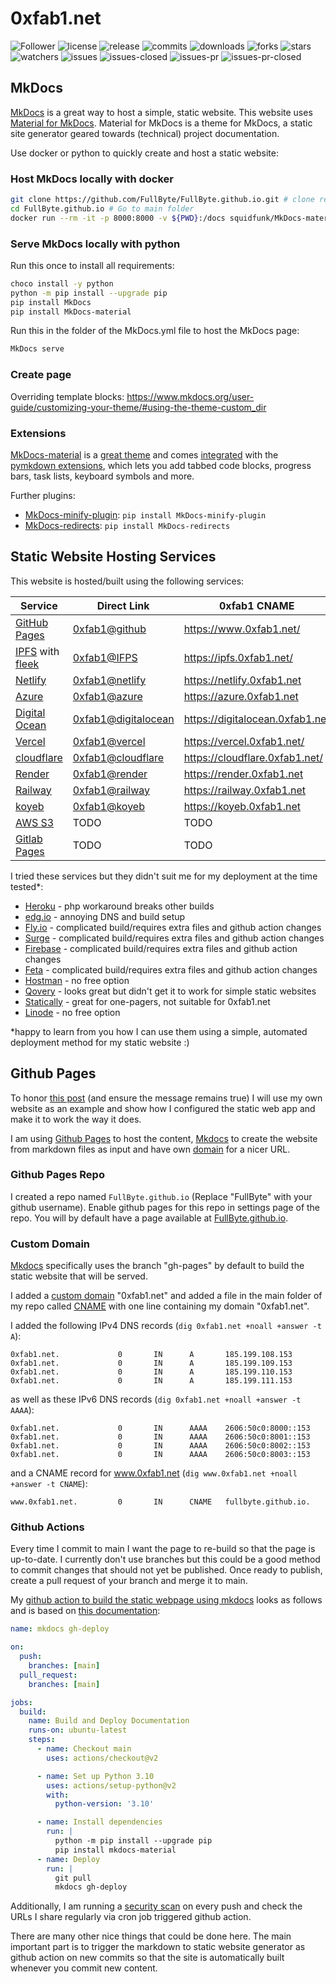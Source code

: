 # 0xfab1.net

![Follower](https://img.shields.io/github/followers/Fullbyte.svg?style=social&label=Follow&maxAge=2592000) ![license](https://img.shields.io/github/license/Fullbyte/FullByte.github.io.svg) ![release](https://img.shields.io/github/release/Fullbyte/FullByte.github.io.svg) ![commits](https://img.shields.io/github/commits-since/Fullbyte/FullByte.github.io/1.svg) ![downloads](https://img.shields.io/github/downloads/Fullbyte/FullByte.github.io/total.svg) ![forks](https://img.shields.io/github/forks/Fullbyte/FullByte.github.io.svg) ![stars](https://img.shields.io/github/stars/Fullbyte/FullByte.github.io.svg) ![watchers](https://img.shields.io/github/watchers/Fullbyte/FullByte.github.io.svg) ![issues](https://img.shields.io/github/issues/Fullbyte/FullByte.github.io.svg) ![issues-closed](https://img.shields.io/github/issues-closed/Fullbyte/FullByte.github.io.svg) ![issues-pr](https://img.shields.io/github/issues-pr/Fullbyte/FullByte.github.io.svg) ![issues-pr-closed](https://img.shields.io/github/issues-pr-closed/Fullbyte/FullByte.github.io.svg)

## MkDocs

[MkDocs](https://github.com/MkDocs/MkDocs/) is a great way to host a simple, static website. This website uses [Material for MkDocs](https://github.com/squidfunk/MkDocs-material). Material for MkDocs is a theme for MkDocs, a static site generator geared towards (technical) project documentation.

Use docker or python to quickly create and host a static website:

### Host MkDocs locally with docker

``` sh
git clone https://github.com/FullByte/FullByte.github.io.git # clone repo
cd FullByte.github.io # Go to main folder
docker run --rm -it -p 8000:8000 -v ${PWD}:/docs squidfunk/MkDocs-material # run the container
```

### Serve MkDocs locally with python

Run this once to install all requirements:

``` sh
choco install -y python
python -m pip install --upgrade pip
pip install MkDocs
pip install MkDocs-material
```

Run this in the folder of the MkDocs.yml file to host the MkDocs page:

``` sh
MkDocs serve
```

### Create page

Overriding template blocks: <https://www.mkdocs.org/user-guide/customizing-your-theme/#using-the-theme-custom_dir>

### Extensions

[MkDocs-material](https://squidfunk.github.io/MkDocs-material/) is a [great theme](https://squidfunk.github.io/MkDocs-material/setup/changing-the-colors/) and comes [integrated](https://squidfunk.github.io/MkDocs-material/reference/abbreviations/) with the [pymkdown extensions](https://facelessuser.github.io/pymdown-extensions/extensions/arithmatex/), which lets you add tabbed code blocks, progress bars, task lists, keyboard symbols and more.

Further plugins:

- [MkDocs-minify-plugin](https://github.com/byrnereese/MkDocs-minify-plugin): `pip install MkDocs-minify-plugin`
- [MkDocs-redirects](https://github.com/datarobot/MkDocs-redirects): `pip install MkDocs-redirects`

## Static Website Hosting Services

This website is hosted/built using the following services:

| Service                                                  | Direct Link                                                           | 0xfab1 CNAME                      |
| -------------------------------------------------------- | --------------------------------------------------------------------- | --------------------------------- |
| [GitHub Pages](https://pages.github.com/)                | [0xfab1@github](https://fullbyte.github.io)                           | <https://www.0xfab1.net/>         |
| [IPFS](https://ipfs.io/) with [fleek](https://fleek.co/) | [0xfab1@IFPS](http://fb62c5359b88d00d5924.b-cdn.net)                  | <https://ipfs.0xfab1.net/>        |
| [Netlify](https://www.netlify.com/)                      | [0xfab1@netlify](https://0xfab1.netlify.app/)                         | <https://netlify.0xfab1.net>      |
| [Azure](https://azure.microsoft.com)                     | [0xfab1@azure](https://black-flower-0adbf0903.azurestaticapps.net)    | <https://azure.0xfab1.net>        |
| [Digital Ocean](https://m.do.co/c/0ef5c6b3f680)          | [0xfab1@digitalocean](https://oxfab1-3l4ou.ondigitalocean.app/)       | <https://digitalocean.0xfab1.net> |
| [Vercel](https://vercel.com/)                            | [0xfab1@vercel](https://0xfab1.vercel.app/)                           | <https://vercel.0xfab1.net/>      |
| [cloudflare](https://www.cloudflare.com/)                | [0xfab1@cloudflare](https://fullbyte-github-io.pages.dev)             | <https://cloudflare.0xfab1.net/>  |
| [Render](https://render.com/)                            | [0xfab1@render](https://zeroxfab1.onrender.com)                       | <https://render.0xfab1.net>       |
| [Railway](https://railway.app)                           | [0xfab1@railway](https://fullbytegithubio-production.up.railway.app/) | <https://railway.0xfab1.net>      |
| [koyeb](https://app.koyeb.com)                           | [0xfab1@koyeb](https://0xfab1-fullbyte.koyeb.app/)                    | <https://koyeb.0xfab1.net>        |
| [AWS S3](https://aws.amazon.com/s3/)                     | TODO                                                                  | TODO                              |
| [Gitlab Pages](https://about.gitlab.com)                 | TODO                                                                  | TODO                              |

I tried these services but they didn't suit me for my deployment at the time tested*:

- [Heroku](https://www.heroku.com) - php workaround breaks other builds
- [edg.io](https://edg.io/) - annoying DNS and build setup
- [Fly.io](https://fly.io/) - complicated build/requires extra files and github action changes
- [Surge](https://surge.sh/) - complicated build/requires extra files and github action changes
- [Firebase](https://console.firebase.google.com/) - complicated build/requires extra files and github action changes
- [Feta](https://www.deta.sh/) - complicated build/requires extra files and github action changes
- [Hostman](https://hostman.com) - no free option
- [Qovery](https://console.qovery.com) - looks great but didn't get it to work for simple static websites
- [Statically](https://statically.io) - great for one-pagers, not suitable for 0xfab1.net
- [Linode](https://www.linode.com) - no free option

*happy to learn from you how I can use them using a simple, automated deployment method for my static website :)

## Github Pages

To honor [this post](https://rakhim.org/images/honestly-undefined/blogging.jpg) (and ensure the message remains true) I will use my own website as an example and show how I configured the static web app and make it to work the way it does.

I am using [Github Pages](https://pages.github.com/) to host the content, [Mkdocs](https://www.mkdocs.org/) to create the website from markdown files as input and have own [domain](https://0xfab1.net/) for a nicer URL.

### Github Pages Repo

I created a repo named `FullByte.github.io` (Replace "FullByte" with your github username). Enable github pages for this repo in settings page of the repo. You will by default have a page available at [FullByte.github.io](https://FullByte.github.io).

### Custom Domain

[Mkdocs](https://www.mkdocs.org/) specifically uses the branch "gh-pages" by default to build the static website that will be served.

I added a [custom domain](https://docs.github.com/en/pages/configuring-a-custom-domain-for-your-github-pages-site/managing-a-custom-domain-for-your-github-pages-site) "0xfab1.net" and added a file in the main folder of my repo called [CNAME](https://github.com/FullByte/FullByte.github.io/blob/master/CNAME) with one line containing my domain "0xfab1.net".

I added the following IPv4 DNS records (`dig 0xfab1.net +noall +answer -t A`):

```dns
0xfab1.net.             0       IN      A       185.199.108.153
0xfab1.net.             0       IN      A       185.199.109.153
0xfab1.net.             0       IN      A       185.199.110.153
0xfab1.net.             0       IN      A       185.199.111.153
```

as well as these IPv6 DNS records (`dig 0xfab1.net +noall +answer -t AAAA`):

```dns
0xfab1.net.             0       IN      AAAA    2606:50c0:8000::153
0xfab1.net.             0       IN      AAAA    2606:50c0:8001::153
0xfab1.net.             0       IN      AAAA    2606:50c0:8002::153
0xfab1.net.             0       IN      AAAA    2606:50c0:8003::153
```

and a CNAME record for www.0xfab1.net (`dig www.0xfab1.net +noall +answer -t CNAME`):

```dns
www.0xfab1.net.         0       IN      CNAME   fullbyte.github.io.
```

### Github Actions

Every time I commit to main I want the page to re-build so that the page is up-to-date. I currently don't use branches but this could be a good method to commit changes that should not yet be published. Once ready to publish, create a pull request of your branch and merge it to main.

My [github action to build the static webpage using mkdocs](https://github.com/FullByte/FullByte.github.io/blob/master/.github/workflows/build-0xfab1.yml) looks as follows and is based on [this documentation](https://www.mkdocs.org/user-guide/deploying-your-docs/):

``` yaml
name: mkdocs gh-deploy

on:
  push:
    branches: [main]
  pull_request:
    branches: [main]

jobs:
  build:
    name: Build and Deploy Documentation
    runs-on: ubuntu-latest
    steps:
      - name: Checkout main
        uses: actions/checkout@v2

      - name: Set up Python 3.10
        uses: actions/setup-python@v2
        with:
          python-version: '3.10'

      - name: Install dependencies
        run: |
          python -m pip install --upgrade pip
          pip install mkdocs-material
      - name: Deploy
        run: |
          git pull
          mkdocs gh-deploy
```

Additionally, I am running a [security scan](https://slscan.io/en/latest/integrations/code-scan) on every push and check the URLs I share regularly via cron job triggered github action.

There are many other nice things that could be done here. The main important part is to trigger the markdown to static website generator as github action on new commits so that the site is automatically built whenever you commit new content.
